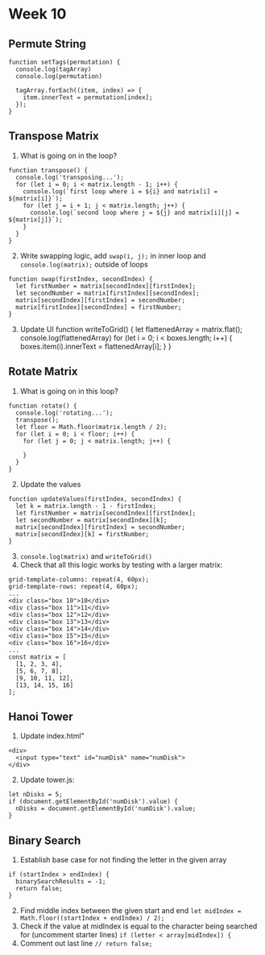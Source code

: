 # Week 10

## Permute String
```
function setTags(permutation) {
  console.log(tagArray)
  console.log(permutation)
  
  tagArray.forEach((item, index) => {
    item.innerText = permutation[index];
  });
}
```

## Transpose Matrix
1. What is going on in the loop?
```
function transpose() {
  console.log('transposing...');
  for (let i = 0; i < matrix.length - 1; i++) {
    console.log(`first loop where i = ${i} and matrix[i] = ${matrix[i]}`);
    for (let j = i + 1; j < matrix.length; j++) {
      console.log(`second loop where j = ${j} and matrix[i][j] = ${matrix[j]}`);
    }
  }
}
```
2. Write swapping logic, add `swap(i, j);` in inner loop and `console.log(matrix);` outside of loops
```
function swap(firstIndex, secondIndex) {
  let firstNumber = matrix[secondIndex][firstIndex];
  let secondNumber = matrix[firstIndex][secondIndex];
  matrix[secondIndex][firstIndex] = secondNumber;
  matrix[firstIndex][secondIndex] = firstNumber;
}
```
3. Update UI
function writeToGrid() {
  let flattenedArray = matrix.flat();
  console.log(flattenedArray)
  for (let i = 0; i < boxes.length; i++) {
    boxes.item(i).innerText = flattenedArray[i];
  }
}

## Rotate Matrix
1. What is going on in this loop?
```
function rotate() {
  console.log('rotating...');
  transpose();
  let floor = Math.floor(matrix.length / 2);
  for (let i = 0; i < floor; i++) {
    for (let j = 0; j < matrix.length; j++) {
      
    }
  }
}
```
2. Update the values
```
function updateValues(firstIndex, secondIndex) {
  let k = matrix.length - 1 - firstIndex;
  let firstNumber = matrix[secondIndex][firstIndex];
  let secondNumber = matrix[secondIndex][k];
  matrix[secondIndex][firstIndex] = secondNumber;
  matrix[secondIndex][k] = firstNumber;
}
```
3. `console.log(matrix)` and `writeToGrid()`
4. Check that all this logic works by testing with a larger matrix:
```
grid-template-columns: repeat(4, 60px);
grid-template-rows: repeat(4, 60px);
...
<div class="box 10">10</div>
<div class="box 11">11</div>
<div class="box 12">12</div>
<div class="box 13">13</div>
<div class="box 14">14</div>
<div class="box 15">15</div>
<div class="box 16">16</div>
...
const matrix = [
  [1, 2, 3, 4],
  [5, 6, 7, 8],
  [9, 10, 11, 12],
  [13, 14, 15, 16]
];
```

## Hanoi Tower
1. Update index.html"
```
<div>
  <input type="text" id="numDisk" name="numDisk">
</div>
```
2. Update tower.js:
```
let nDisks = 5;
if (document.getElementById('numDisk').value) {
  nDisks = document.getElementById('numDisk').value;
}
```

## Binary Search
1. Establish base case for not finding the letter in the given array
```
if (startIndex > endIndex) {
  binarySearchResults = -1;
  return false;
}
```
2. Find middle index between the given start and end
`let midIndex = Math.floor((startIndex + endIndex) / 2);`
3. Check if the value at midIndex is equal to the character being searched for (uncomment starter lines)
`if (letter < array[midIndex]) {`
4. Comment out last line `// return false;`
